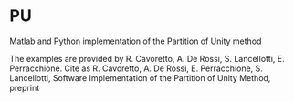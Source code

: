 # PU
Matlab and Python implementation of the Partition of Unity method

The examples are provided by R. Cavoretto, A. De Rossi, S. Lancellotti, 
E. Perracchione. Cite as 
R. Cavoretto, A. De Rossi, E. Perracchione, S. Lancellotti, 
Software Implementation of the Partition of Unity Method, preprint

